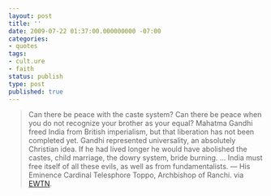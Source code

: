 ```yaml
---
layout: post
title: ''
date: 2009-07-22 01:37:00.000000000 -07:00
categories:
- quotes
tags:
- cult.ure
- faith
status: publish
type: post
published: true
---
```

> Can there be peace with the caste system? Can there be peace when you do not recognize your brother as your equal? Mahatma Gandhi freed India from British imperialism, but that liberation has not been completed yet. Gandhi represented universality, an absolutely Christian idea. If he had lived longer he would have abolished the castes, child marriage, the dowry system, bride burning. ... India must free itself of all these evils, as well as from fundamentalists.
&mdash; His Eminence Cardinal Telesphore Toppo, Archbishop of Ranchi. via <a href="http://www.ewtn.com/vnews/getstory.asp?number=96085">EWTN</a>.
